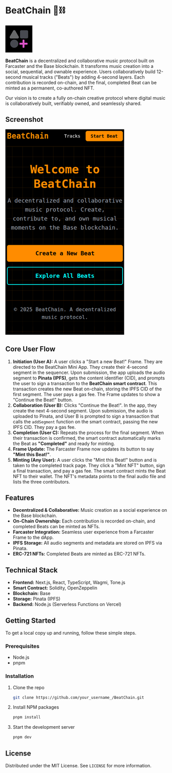 # BeatChain 🎵⛓️

![BeatChain Logo](./public/logo.png)

**BeatChain** is a decentralized and collaborative music protocol built on Farcaster and the Base blockchain. It transforms music creation into a social, sequential, and ownable experience. Users collaboratively build 12-second musical tracks ("Beats") by adding 4-second layers. Each contribution is recorded on-chain, and the final, completed Beat can be minted as a permanent, co-authored NFT.

Our vision is to create a fully on-chain creative protocol where digital music is collaboratively built, verifiably owned, and seamlessly shared.

## Screenshot

![BeatChain Screenshot](./example/Screenshot%20from%202025-08-17%2020-55-06.png)

## Core User Flow

1.  **Initiation (User A):** A user clicks a "Start a new Beat!" Frame. They are directed to the BeatChain Mini App. They create their 4-second segment in the sequencer. Upon submission, the app uploads the audio segment to **Pinata (IPFS)**, gets the content identifier (CID), and prompts the user to sign a transaction to the **BeatChain smart contract**. This transaction creates the new Beat on-chain, storing the IPFS CID of the first segment. The user pays a gas fee. The Frame updates to show a "Continue the Beat!" button.
2.  **Collaboration (User B):** Clicks "Continue the Beat!". In the app, they create the next 4-second segment. Upon submission, the audio is uploaded to Pinata, and User B is prompted to sign a transaction that calls the `addSegment` function on the smart contract, passing the new IPFS CID. They pay a gas fee.
3.  **Completion (User C):** Repeats the process for the final segment. When their transaction is confirmed, the smart contract automatically marks the Beat as **"Completed"** and ready for minting.
4.  **Frame Update:** The Farcaster Frame now updates its button to say **"Mint this Beat!"**.
5.  **Minting (Any User):** A user clicks the "Mint this Beat!" button and is taken to the completed track page. They click a "Mint NFT" button, sign a final transaction, and pay a gas fee. The smart contract mints the Beat NFT to their wallet. The NFT's metadata points to the final audio file and lists the three contributors.

## Features

*   **Decentralized & Collaborative:** Music creation as a social experience on the Base blockchain.
*   **On-Chain Ownership:** Each contribution is recorded on-chain, and completed Beats can be minted as NFTs.
*   **Farcaster Integration:** Seamless user experience from a Farcaster Frame to the dApp.
*   **IPFS Storage:** All audio segments and metadata are stored on IPFS via Pinata.
*   **ERC-721 NFTs:** Completed Beats are minted as ERC-721 NFTs.

## Technical Stack

*   **Frontend:** Next.js, React, TypeScript, Wagmi, Tone.js
*   **Smart Contract:** Solidity, OpenZeppelin
*   **Blockchain:** Base
*   **Storage:** Pinata (IPFS)
*   **Backend:** Node.js (Serverless Functions on Vercel)

## Getting Started

To get a local copy up and running, follow these simple steps.

### Prerequisites

*   Node.js
*   pnpm

### Installation

1.  Clone the repo
    ```sh
    git clone https://github.com/your_username_/BeatChain.git
    ```
2.  Install NPM packages
    ```sh
    pnpm install
    ```
3.  Start the development server
    ```sh
    pnpm dev
    ```

## License

Distributed under the MIT License. See `LICENSE` for more information.